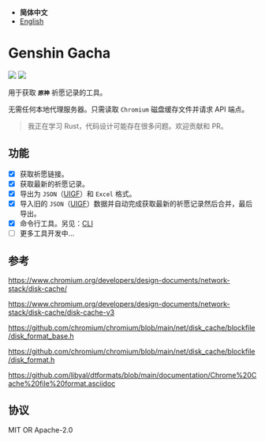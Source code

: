 - **简体中文**
- [English](README-EN.md)

# Genshin Gacha

<p>
<a href="https://github.com/lgou2w/genshin-gacha/actions"><img src="https://img.shields.io/github/workflow/status/lgou2w/genshin-gacha/Build?logo=github&style=flat-square"/></a>
<a href="https://github.com/lgou2w/genshin-gacha/releases"><img src="https://img.shields.io/github/v/release/lgou2w/genshin-gacha?logo=github&style=flat-square" /></a>
</p>

用于获取 **`原神`** 祈愿记录的工具。

无需任何本地代理服务器。只需读取 `Chromium` 磁盘缓存文件并请求 API 端点。

> 我正在学习 Rust，代码设计可能存在很多问题。欢迎贡献和 PR。

## 功能

- [x] 获取祈愿链接。
- [x] 获取最新的祈愿记录。
- [x] 导出为 `JSON`（[UIGF](https://www.snapgenshin.com/development/UIGF.html)）和 `Excel` 格式。
- [x] 导入旧的 `JSON`（[UIGF](https://www.snapgenshin.com/development/UIGF.html)）数据并自动完成获取最新的祈愿记录然后合并，最后导出。
- [x] 命令行工具。另见：[CLI](https://github.com/lgou2w/genshin-gacha/tree/main/cli/README.md)
- [ ] 更多工具开发中...

## 参考

https://www.chromium.org/developers/design-documents/network-stack/disk-cache/

https://www.chromium.org/developers/design-documents/network-stack/disk-cache/disk-cache-v3

https://github.com/chromium/chromium/blob/main/net/disk_cache/blockfile/disk_format_base.h

https://github.com/chromium/chromium/blob/main/net/disk_cache/blockfile/disk_format.h

https://github.com/libyal/dtformats/blob/main/documentation/Chrome%20Cache%20file%20format.asciidoc

## 协议

MIT OR Apache-2.0
